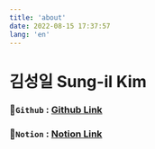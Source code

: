 ```yaml
---
title: 'about'
date: 2022-08-15 17:37:57
lang: 'en'
---
```


# 김성일 Sung-il Kim


### 💾`Github` : <a href="https://github.com/SI-Kim" target="_blank">Github Link</a>
### 🌠`Notion` : <a href="https://skim88-skill-book.notion.site/Sung-il-Kim-495105a73ee146948168fa8e76b54383" target="_blank">Notion Link</a>

<div align="center">

</div>
